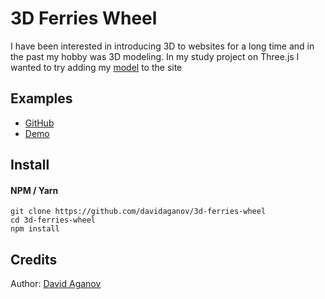 # 3D Ferries Wheel

I have been interested in introducing 3D to websites for a long time and in the past my hobby was 3D modeling.
In my study project on Three.js I wanted to try adding my [model](https://sketchfab.com/3d-models/ferris-wheel-675ab80b477b40f280b7311f81fee730) to the site

## Examples

- [GitHub](https://github.com/davidaganov/3d-ferries-wheel)
- [Demo](https://aganov.dev/3d-ferries-wheel)

## Install

#### NPM / Yarn

```
git clone https://github.com/davidaganov/3d-ferries-wheel
cd 3d-ferries-wheel
npm install
```

## Credits

Author: [David Aganov](https://github.com/davidaganov)
